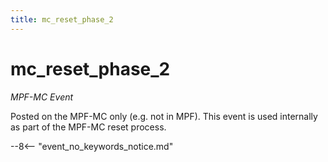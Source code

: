 ```yaml
---
title: mc_reset_phase_2
---
```


# mc_reset_phase_2


*MPF-MC Event*

Posted on the MPF-MC only (e.g. not in MPF). This event is used
internally as part of the MPF-MC reset process.

--8<-- "event_no_keywords_notice.md"
